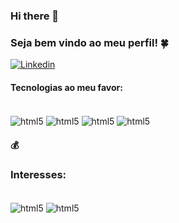 ### Hi there 👋

### Seja bem vindo ao meu perfil! 🍀

[![Linkedin](https://img.shields.io/badge/LinkedIn-0077B5?style=for-the-badge&logo=linkedin&logoColor=white)](https://www.linkedin.com/in/christiano-mariath-gallez-06a598196/)

#### Tecnologias ao meu favor:

<div style="display: inline_block"><br/>

<img align="center" alt="html5" src="https://img.shields.io/badge/Python-3776AB?style=for-the-badge&logo=python&logoColor=white"/>
<img align="center" alt="html5" src="https://img.shields.io/badge/Azure_DevOps-0078D7?style=for-the-badge&logo=azure-devops&logoColor=white"/>
<img align="center" alt="html5" src="https://img.shields.io/badge/Visual_Studio-5C2D91?style=for-the-badge&logo=visual%20studio&logoColor=white"/>
<img align="center" alt="html5" src="https://img.shields.io/badge/GitHub-100000?style=for-the-badge&logo=github&logoColor=white"/>
</div>

#### 💰


### Interesses:

<div style="display: inline_block"><br/>

 <img align="center" alt="html5" src="https://img.shields.io/badge/Google_Cloud-4285F4?style=for-the-badge&logo=google-cloud&logoColor=white"/>
 <img align="center" alt="html5" src="https://img.shields.io/badge/Amazon_AWS-232F3E?style=for-the-badge&logo=amazon-aws&logoColor=white"/>
</div>
